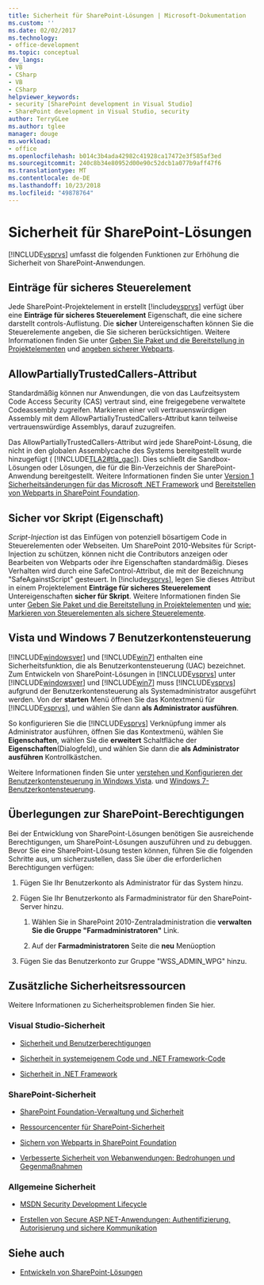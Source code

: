 ```yaml
---
title: Sicherheit für SharePoint-Lösungen | Microsoft-Dokumentation
ms.custom: ''
ms.date: 02/02/2017
ms.technology:
- office-development
ms.topic: conceptual
dev_langs:
- VB
- CSharp
- VB
- CSharp
helpviewer_keywords:
- security [SharePoint development in Visual Studio]
- SharePoint development in Visual Studio, security
author: TerryGLee
ms.author: tglee
manager: douge
ms.workload:
- office
ms.openlocfilehash: b014c3b4ada42982c41928ca17472e3f585af3ed
ms.sourcegitcommit: 240c8b34e80952d00e90c52dcb1a077b9aff47f6
ms.translationtype: MT
ms.contentlocale: de-DE
ms.lasthandoff: 10/23/2018
ms.locfileid: "49878764"
---
```

# <a name="security-for-sharepoint-solutions"></a>Sicherheit für SharePoint-Lösungen
  [!INCLUDE[vsprvs](../sharepoint/includes/vsprvs-md.md)] umfasst die folgenden Funktionen zur Erhöhung die Sicherheit von SharePoint-Anwendungen.

## <a name="safe-control-entries"></a>Einträge für sicheres Steuerelement
 Jede SharePoint-Projektelement in erstellt [!include[vsprvs](../sharepoint/includes/vsprvs-md.md)] verfügt über eine **Einträge für sicheres Steuerelement** Eigenschaft, die eine sichere darstellt controls-Auflistung. Die **sicher** Untereigenschaften können Sie die Steuerelemente angeben, die Sie sicheren berücksichtigen. Weitere Informationen finden Sie unter [Geben Sie Paket und die Bereitstellung in Projektelementen](../sharepoint/providing-packaging-and-deployment-information-in-project-items.md) und [angeben sicherer Webparts](http://go.microsoft.com/fwlink/?LinkId=177521).

## <a name="allowpartiallytrustedcallers-attribute"></a>AllowPartiallyTrustedCallers-Attribut
 Standardmäßig können nur Anwendungen, die von das Laufzeitsystem Code Access Security (CAS) vertraut sind, eine freigegebene verwaltete Codeassembly zugreifen. Markieren einer voll vertrauenswürdigen Assembly mit dem AllowPartiallyTrustedCallers-Attribut kann teilweise vertrauenswürdige Assemblys, darauf zuzugreifen.

 Das AllowPartiallyTrustedCallers-Attribut wird jede SharePoint-Lösung, die nicht in den globalen Assemblycache des Systems bereitgestellt wurde hinzugefügt ( [!INCLUDE[TLA2#tla_gac](../sharepoint/includes/tla2sharptla-gac-md.md)]). Dies schließt die Sandbox-Lösungen oder Lösungen, die für die Bin-Verzeichnis der SharePoint-Anwendung bereitgestellt. Weitere Informationen finden Sie unter [Version 1 Sicherheitsänderungen für das Microsoft .NET Framework](http://go.microsoft.com/fwlink/?LinkId=177515) und [Bereitstellen von Webparts in SharePoint Foundation](http://go.microsoft.com/fwlink/?LinkId=177509).

## <a name="safe-against-script-property"></a>Sicher vor Skript (Eigenschaft)
 *Script-Injection* ist das Einfügen von potenziell bösartigem Code in Steuerelementen oder Webseiten. Um SharePoint 2010-Websites für Script-Injection zu schützen, können nicht die Contributors anzeigen oder Bearbeiten von Webparts oder ihre Eigenschaften standardmäßig. Dieses Verhalten wird durch eine SafeControl-Attribut, die mit der Bezeichnung "SafeAgainstScript" gesteuert. In [!include[vsprvs](../sharepoint/includes/vsprvs-md.md)], legen Sie dieses Attribut in einem Projektelement **Einträge für sicheres Steuerelement** Untereigenschaften **sicher für Skript**. Weitere Informationen finden Sie unter [Geben Sie Paket und die Bereitstellung in Projektelementen](../sharepoint/providing-packaging-and-deployment-information-in-project-items.md) und [wie: Markieren von Steuerelementen als sichere Steuerelemente](../sharepoint/how-to-mark-controls-as-safe-controls.md).

## <a name="vista-and-windows-7-user-account-control"></a>Vista und Windows 7 Benutzerkontensteuerung
 [!INCLUDE[windowsver](../sharepoint/includes/windowsver-md.md)] und [!INCLUDE[win7](../sharepoint/includes/win7-md.md)] enthalten eine Sicherheitsfunktion, die als Benutzerkontensteuerung (UAC) bezeichnet. Zum Entwickeln von SharePoint-Lösungen in [!INCLUDE[vsprvs](../sharepoint/includes/vsprvs-md.md)] unter [!INCLUDE[windowsver](../sharepoint/includes/windowsver-md.md)] und [!INCLUDE[win7](../sharepoint/includes/win7-md.md)] muss [!INCLUDE[vsprvs](../sharepoint/includes/vsprvs-md.md)] aufgrund der Benutzerkontensteuerung als Systemadministrator ausgeführt werden. Von der **starten** Menü öffnen Sie das Kontextmenü für [!INCLUDE[vsprvs](../sharepoint/includes/vsprvs-md.md)], und wählen Sie dann **als Administrator ausführen**.

 So konfigurieren Sie die [!INCLUDE[vsprvs](../sharepoint/includes/vsprvs-md.md)] Verknüpfung immer als Administrator ausführen, öffnen Sie das Kontextmenü, wählen Sie **Eigenschaften**, wählen Sie die **erweitert** Schaltfläche der **Eigenschaften**(Dialogfeld), und wählen Sie dann die **als Administrator ausführen** Kontrollkästchen.

 Weitere Informationen finden Sie unter [verstehen und Konfigurieren der Benutzerkontensteuerung in Windows Vista](http://go.microsoft.com/fwlink/?LinkID=156476). und [Windows 7-Benutzerkontensteuerung](http://go.microsoft.com/fwlink/?LinkId=177523).

## <a name="sharepoint-permissions-considerations"></a>Überlegungen zur SharePoint-Berechtigungen
 Bei der Entwicklung von SharePoint-Lösungen benötigen Sie ausreichende Berechtigungen, um SharePoint-Lösungen auszuführen und zu debuggen. Bevor Sie eine SharePoint-Lösung testen können, führen Sie die folgenden Schritte aus, um sicherzustellen, dass Sie über die erforderlichen Berechtigungen verfügen:

1.  Fügen Sie Ihr Benutzerkonto als Administrator für das System hinzu.

2.  Fügen Sie Ihr Benutzerkonto als Farmadministrator für den SharePoint-Server hinzu.

    1.  Wählen Sie in SharePoint 2010-Zentraladministration die **verwalten Sie die Gruppe "Farmadministratoren"** Link.

    2.  Auf der **Farmadministratoren** Seite die **neu** Menüoption

3.  Fügen Sie das Benutzerkonto zur Gruppe "WSS_ADMIN_WPG" hinzu.

## <a name="additional-security-resources"></a>Zusätzliche Sicherheitsressourcen
 Weitere Informationen zu Sicherheitsproblemen finden Sie hier.

### <a name="visual-studio-security"></a>Visual Studio-Sicherheit

-   [Sicherheit und Benutzerberechtigungen](http://go.microsoft.com/fwlink/?LinkId=177503)

-   [Sicherheit in systemeigenem Code und .NET Framework-Code](http://go.microsoft.com/fwlink/?LinkId=177504)

-   [Sicherheit in .NET Framework](http://go.microsoft.com/fwlink/?LinkId=177502)

### <a name="sharepoint-security"></a>SharePoint-Sicherheit

-   [SharePoint Foundation-Verwaltung und Sicherheit](http://go.microsoft.com/fwlink/?LinkId=177501)

-   [Ressourcencenter für SharePoint-Sicherheit](http://go.microsoft.com/fwlink/?LinkId=177498)

-   [Sichern von Webparts in SharePoint Foundation](http://go.microsoft.com/fwlink/?LinkId=177511)

-   [Verbesserte Sicherheit von Webanwendungen: Bedrohungen und Gegenmaßnahmen](http://go.microsoft.com/fwlink/?LinkID=140080)

### <a name="general-security"></a>Allgemeine Sicherheit

-   [MSDN Security Development Lifecycle](http://go.microsoft.com/fwlink/?LinkID=147149)

-   [Erstellen von Secure ASP.NET-Anwendungen: Authentifizierung, Autorisierung und sichere Kommunikation](http://go.microsoft.com/fwlink/?LinkId=177494)

## <a name="see-also"></a>Siehe auch

- [Entwickeln von SharePoint-Lösungen](../sharepoint/developing-sharepoint-solutions.md)